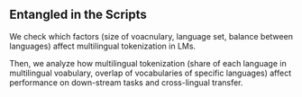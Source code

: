 ## Entangled in the Scripts

We check which factors (size of voacnulary, language set, balance between languages) affect multilingual tokenization in LMs.

Then, we analyze how multilingual tokenization (share of each language in multilingual voabulary, overlap of vocabularies of specific languages) affect performance on down-stream tasks and  cross-lingual transfer.
